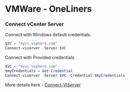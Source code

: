 # VMWare - OneLiners


### Connect vCenter Server
Connect with Windows default credentials.
```powershell 
$VC = "myvc.vsphere.com"
Connect-viserver -Server $VC 
```

Connect with Provided credentials.
```powershell 
$VC = "myvc.vsphere.com"
$myCredentials = Get-Credential
Connect-viserver -Server $VC -Credential $myCredentials
```
More details here - [Connect-VIServer](https://developer.vmware.com/docs/powercli/latest/vmware.vimautomation.core/commands/connect-viserver/#Default)

